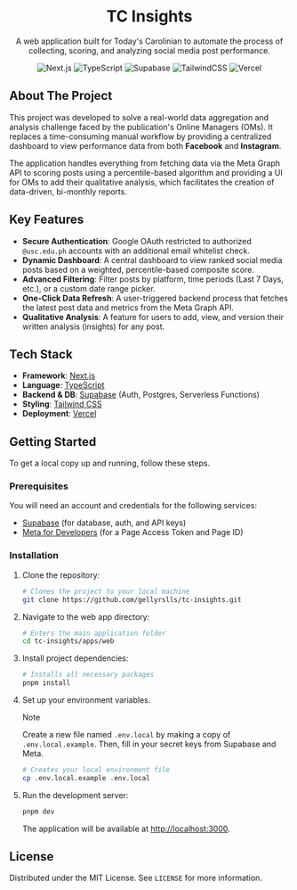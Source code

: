 <div align="center">

  <h1>TC Insights</h1>

  <p>
    A web application built for Today's Carolinian to automate the process of collecting, scoring, and analyzing social media post performance.
  </p>

  <p>
    <img src="https://img.shields.io/badge/next.js-000000?style=for-the-badge&logo=nextdotjs&logoColor=white" alt="Next.js"/>
    <img src="https://img.shields.io/badge/typescript-%23007ACC.svg?style=for-the-badge&logo=typescript&logoColor=white" alt="TypeScript"/>
    <img src="https://img.shields.io/badge/Supabase-3ECF8E?style=for-the-badge&logo=supabase&logoColor=white" alt="Supabase"/>
    <img src="https://img.shields.io/badge/tailwindcss-%2338B2AC.svg?style=for-the-badge&logo=tailwind-css&logoColor=white" alt="TailwindCSS"/>
    <img src="https://img.shields.io/badge/vercel-%23000000.svg?style=for-the-badge&logo=vercel&logoColor=white" alt="Vercel"/>
  </p>
</div>

## About The Project

This project was developed to solve a real-world data aggregation and analysis challenge faced by the publication's Online Managers (OMs). It replaces a time-consuming manual workflow by providing a centralized dashboard to view performance data from both **Facebook** and **Instagram**.

The application handles everything from fetching data via the Meta Graph API to scoring posts using a percentile-based algorithm and providing a UI for OMs to add their qualitative analysis, which facilitates the creation of data-driven, bi-monthly reports.


## Key Features

*   **Secure Authentication**: Google OAuth restricted to authorized `@usc.edu.ph` accounts with an additional email whitelist check.
*   **Dynamic Dashboard**: A central dashboard to view ranked social media posts based on a weighted, percentile-based composite score.
*   **Advanced Filtering**: Filter posts by platform, time periods (Last 7 Days, etc.), or a custom date range picker.
*   **One-Click Data Refresh**: A user-triggered backend process that fetches the latest post data and metrics from the Meta Graph API.
*   **Qualitative Analysis**: A feature for users to add, view, and version their written analysis (insights) for any post.


## Tech Stack

*   **Framework**: [Next.js](https://nextjs.org/)
*   **Language**: [TypeScript](https://www.typescriptlang.org/)
*   **Backend & DB**: [Supabase](https://supabase.io/) (Auth, Postgres, Serverless Functions)
*   **Styling**: [Tailwind CSS](https://tailwindcss.com/)
*   **Deployment**: [Vercel](https://vercel.com/)


## Getting Started

To get a local copy up and running, follow these steps.

### Prerequisites

You will need an account and credentials for the following services:
*   [Supabase](https://supabase.io) (for database, auth, and API keys)
*   [Meta for Developers](https://developers.facebook.com/) (for a Page Access Token and Page ID)

### Installation

1.  Clone the repository:
    ```sh
    # Clones the project to your local machine
    git clone https://github.com/gellyrslls/tc-insights.git
    ```
2.  Navigate to the web app directory:
    ```sh
    # Enters the main application folder
    cd tc-insights/apps/web
    ```
3.  Install project dependencies:
    ```sh
    # Installs all necessary packages
    pnpm install
    ```
4.  Set up your environment variables.
    > [!NOTE]
    > Create a new file named `.env.local` by making a copy of `.env.local.example`. Then, fill in your secret keys from Supabase and Meta.

    ```sh
    # Creates your local environment file
    cp .env.local.example .env.local
    ```

5.  Run the development server:
    ```sh
    pnpm dev
    ```
    The application will be available at [http://localhost:3000](http://localhost:3000).


## License

Distributed under the MIT License. See `LICENSE` for more information.


